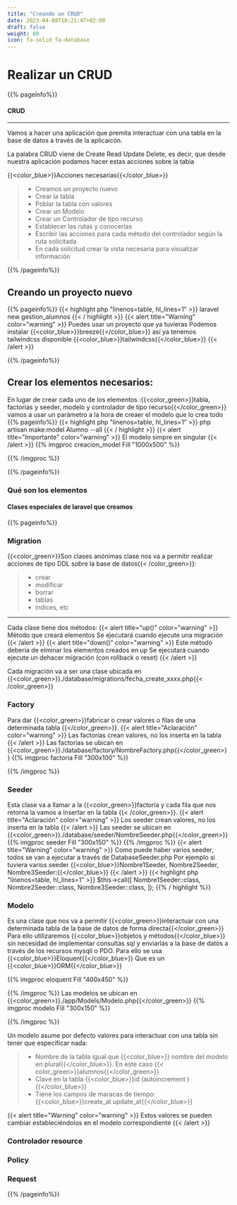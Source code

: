 ```yaml
---
title: "Creando un CRUD"
date: 2023-04-08T18:21:47+02:00
draft: false
weight: 80
icon: fa-solid fa-database
---
```


# Realizar un CRUD

{{% pageinfo%}}

#### CRUD

****
Vamos a hacer una aplicación que premita interactuar con una tabla en la base de datos a través de la aplicaicón.

La palabra CRUD viene de Create Read Update Delete, es decir, que desde nuestra aplicación podamos hacer estas acciones
sobre la tabla

{{<color_blue>}}Acciones necesarias{{</color_blue>}}
> * Creamos un proyecto nuevo
> * Crear la tabla
> * Poblar la tabla con valores
> * Crear un Modelo
> * Crear un Controlador de tipo recurso
> * Establecer las rutas y conocerlas
> * Escribir las acciones para cada método del controlador según la ruta solicitada
> * En cada solicitud crear la vista necesaria para visualizar información

{{% /pageinfo%}}

## Creando un proyecto nuevo

{{% pageinfo%}}
{{< highlight php "linenos=table, hl_lines=1" >}}
laravel new gestion_alumnos
{{< / highlight >}}
{{< alert title="Warning" color="warning" >}}
Puedes usar un proyecto que ya tuvieras
Podemos instalar {{<color_blue>}}breeze{{</color_blue>}} así ya tenemos tailwindcss disponible {{<color_blue>}}tailwindcss{{</color_blue>}}
{{< /alert >}}

{{% /pageinfo%}}

## Crear los elementos necesarios:

En lugar de crear cada uno de los elementos :{{<color_green>}}tabla, factorías y seeder, modelo y controlador de tipo
recurso{{</color_green>}} vamos a usar un parámetro a la hora de creaer el modelo que lo crea todo
{{% pageinfo%}}
{{< highlight php "linenos=table, hl_lines=1" >}}
php artisan make:model Alumno --all
{{< / highlight >}}
{{< alert title="Importante" color="warning" >}}
El modelo simpre en singular
{{< /alert >}}
{{% imgproc creacion_model Fill "1000x500" %}}

{{% /imgproc %}}

{{% /pageinfo%}}


### Qué son los elementos

#### Clases especiales de laravel que creamos

{{% pageinfo%}}

### Migration

{{<color_green>}}Son clases anónimas clase nos va a permitir realizar acciones de tipo DDL sobre la base de datos{{<
/color_green>}}:

> * crear
> * modificar
> * borrar
> * tablas
> * índices, etc

****
Cada clase tiene dos métodos:
{{< alert title="up()" color="warning" >}}
Método que creará elementos
Se ejecutará cuando ejecute una migración
{{< /alert >}}
{{< alert title="down()" color="warning" >}}
Este método debería de elminar los elementos creados en up
Se ejecutará cuando ejecute un dehacer migración (con rollback o reset)
{{< /alert >}}

Cada migración va a ser una clase ubicada en {{<color_green>}}./database/migrations/fecha_create_xxxx.php{{<
/color_green>}}

### Factory

Para dar {{<color_green>}}fabricar o crear valores o filas de una determinada tabla {{</color_green>}}.
{{< alert title="Aclaración" color="warning" >}}
Las factorías crean valores, no los inserta en la tabla
{{< /alert >}}
Las factorías se ubican en {{<color_green>}}./database/factory/NombreFactory.php{{</color_green>}}
{{% imgproc factoria Fill "300x100" %}}

{{% /imgproc %}}

### Seeder

Esta clase va a llamar a la {{<color_green>}}factoría y cada fila que nos retorna la vamos a insertar en la tabla {{<
/color_green>}}.
{{< alert title="Aclaración" color="warning" >}}
Los seeder crean valores, no los inserta en la tabla
{{< /alert >}}
Las seeder se ubican en {{<color_green>}}./database/seeder/NombreSeeder.php{{</color_green>}}
{{% imgproc seeder Fill "300x150" %}}
{{% /imgproc %}}
{{< alert title="Warning" color="warning" >}}
Como puede haber varios seeder, todos se van a ejecutar a través de DatabaseSeeder.php
Por ejemplo si tuviera varios seeder {{<color_blue>}}Nombre1Seeder, Nombre2Seeder, Nombre3Seeder:{{</color_blue>}}
{{< /alert >}}
{{< highlight php "linenos=table, hl_lines=1" >}}
$this->call([
Nombre1Seeder::class,
Nombre2Seeder::class,
Nombre3Seeder::class,
]);
{{% / highlight %}}

### Modelo

Es una clase que nos va a permitir {{<color_green>}}interactuar con una determinada tabla de la base de datos de forma
directa{{</color_green>}}
Para ello utilizaremos {{<color_blue>}}objetos y métodos{{</color_blue>}} sin necesidad de implementar consultas sql y
enviarlas a la base de datos a través de los recursos mysqli o PDO.
Para ello se usa {{<color_blue>}}Eloquent{{</color_blue>}} Que es un {{<color_blue>}}ORM{{</color_blue>}}

{{% imgproc eloquent Fill "400x450" %}}

{{% /imgproc %}}
Las modelos se ubican en {{<color_green>}}./app/Models/Modelo.php{{</color_green>}}
{{% imgproc modelo Fill "300x150" %}}

{{% /imgproc %}}

Un modelo asume por defecto valores para interactuar con una tabla sin tener que especificar nada:

> * Nombre de la tabla igual que {{<color_blue>}} nombre del modelo en plural{{</color_blue>}}. En este caso {{<
    color_green>}}alumnos{{</color_green>}}
> * Clave en la tabla {{<color_blue>}}id (autoincrement ){{</color_blue>}}
> * Tiene los campos de maracas de tiempo: {{<color_blue>}}create_at update_at{{</color_blue>}}

{{< alert title="Warning" color="warning" >}}
Estos valores se pueden cambiar estableciéndolos en el modelo correspondiente
{{< /alert >}}

### Controlador resource

### Policy

### Request

{{% /pageinfo%}}




